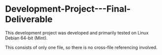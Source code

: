 # Development-Project---Final-Deliverable

This development project was developed and primarily tested on Linux Debian 64-bit (Mint).

This consists of only one file, so there is no cross-file referencing involved. 
